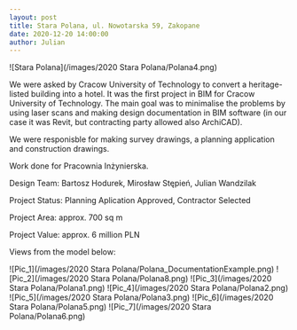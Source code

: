 ```yaml
---
layout: post  
title: Stara Polana, ul. Nowotarska 59, Zakopane
date: 2020-12-20 14:00:00
author: Julian
---
```

![Stara Polana](/images/2020 Stara Polana/Polana4.png)

<!--excerpt-->

We were asked by Cracow University of Technology to convert a heritage-listed building into a hotel. It was the first project in BIM for Cracow University of Technology. The main goal was to minimalise the problems by using laser scans and making design documentation in BIM software (in our case it was Revit, but contracting party allowed also ArchiCAD).

We were responisble for making survey drawings, a planning application and construction drawings.
  
  
  
Work done for Pracownia Inżynierska.  

Design Team: Bartosz Hodurek, Mirosław Stępień, Julian Wandzilak 

Project Status: Planning Aplication Approved, Contractor Selected  

Project Area: approx. 700 sq m  

Project Value: approx. 6 million PLN  

Views from the model below:

![Pic_1](/images/2020 Stara Polana/Polana_DocumentationExample.png)
![Pic_2](/images/2020 Stara Polana/Polana8.png)
![Pic_3](/images/2020 Stara Polana/Polana1.png)
![Pic_4](/images/2020 Stara Polana/Polana2.png)
![Pic_5](/images/2020 Stara Polana/Polana3.png)
![Pic_6](/images/2020 Stara Polana/Polana5.png)
![Pic_7](/images/2020 Stara Polana/Polana6.png)